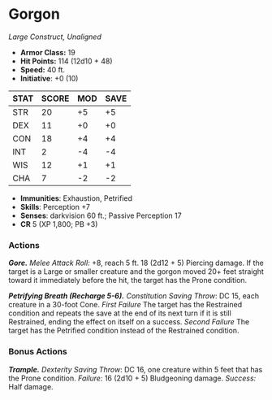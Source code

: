 # Gorgon

*Large Construct, Unaligned*

- **Armor Class:** 19
- **Hit Points:** 114 (12d10 + 48)
- **Speed:** 40 ft.
- **Initiative**: +0 (10)

|STAT|SCORE|MOD|SAVE|
| --- | --- | --- | ---- |
| STR | 20 | +5 | +5 |
| DEX | 11 | +0 | +0 |
| CON | 18 | +4 | +4 |
| INT | 2 | -4 | -4 |
| WIS | 12 | +1 | +1 |
| CHA | 7 | -2 | -2 |

- **Immunities**: Exhaustion, Petrified
- **Skills**: Perception +7
- **Senses**: darkvision 60 ft.; Passive Perception 17
- **CR** 5 (XP 1,800; PB +3)

### Actions

***Gore.*** *Melee Attack Roll:* +8, reach 5 ft. 18 (2d12 + 5) Piercing damage. If the target is a Large or smaller creature and the gorgon moved 20+ feet straight toward it immediately before the hit, the target has the Prone condition.

***Petrifying Breath (Recharge 5-6).*** *Constitution Saving Throw*: DC 15, each creature in a 30-foot Cone. *First Failure* The target has the Restrained condition and repeats the save at the end of its next turn if it is still Restrained, ending the effect on itself on a success. *Second Failure* The target has the Petrified condition instead of the Restrained condition.


### Bonus Actions

***Trample.*** *Dexterity Saving Throw*: DC 16, one creature within 5 feet that has the Prone condition. *Failure:*  16 (2d10 + 5) Bludgeoning damage. *Success:*  Half damage.
